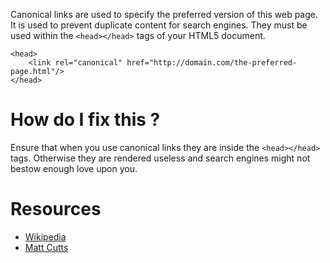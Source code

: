 Canonical links are used to specify the preferred version of this web page. It is used to prevent duplicate content for search engines. They must be used within the `<head></head>` tags of your HTML5 document. 

```
<head>
	<link rel="canonical" href="http://domain.com/the-preferred-page.html"/>
</head>
```

# How do I fix this ?

Ensure that when you use canonical links they are inside the `<head></head>` tags. Otherwise they are rendered useless and search engines might not bestow enough love upon you.

# Resources

* [Wikipedia](https://en.wikipedia.org/wiki/Canonical_link_element)
* [Matt Cutts](https://www.mattcutts.com/blog/canonical-link-tag/)
